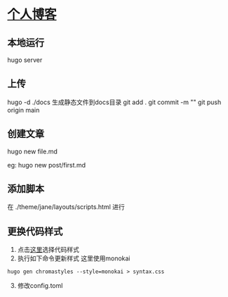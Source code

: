 # [个人博客](https://bufferflies.github.io/)
## 本地运行
hugo server

## 上传
hugo -d ./docs  生成静态文件到docs目录
git add .
git commit -m ""
git push origin main 

## 创建文章

hugo new file.md

eg:
hugo new post/first.md


## 添加脚本
在 ./theme/jane/layouts/scripts.html 进行

## 更换代码样式
1. 点击[这里](https://xyproto.github.io/splash/docs/)选择代码样式
2. 执行如下命令更新样式  这里使用monokai

```
hugo gen chromastyles --style=monokai > syntax.css
```

3. 修改config.toml